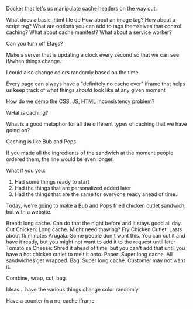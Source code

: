 Docker that let's us manipulate cache
headers on the way out.

What does a basic .html file do
How about an image tag?
How about a script tag?
What are options you can add to tags themselves that control caching?
What about cache manifest?
What about a service worker?

Can you turn off Etags?



Make a server that is updating a clock every second so that we can see if/when things change.

I could also change colors randomly based on the time.

Every page can always have a "definitely no cache ever" iframe that helps us keep track of what things _should_ look like at any given moment


How do we demo the CSS, JS, HTML inconsistency problem?




WHat _is_ caching?

What is a good metaphor for all the different types of caching that we have going on?



Caching is like Bub and Pops

If you made all the ingredients of the sandwich at the moment people ordered them, the line would be even longer.

What if you you:

1. Had some things ready to start
2. Had the things that are personalized added later
3. Had the things that are the same for everyone ready ahead of time.


Today, we're going to make a Bub and Pops fried chicken cutlet sandwich, but with a website.

Bread: long cache. Can do that the night before and it stays good all day.
Cut Chicken: Long cache. Might need thawing?
Fry Chicken Cutlet: Lasts about 15 minutes
Arugala: Some people don't want this. You can cut it and have it ready, but you might not want to add it to the request until later
Tomato sa
Cheese: Shred it ahead of time, but you can't add that until you have a hot chicken cutlet to melt it onto.
Paper: Super long cache. All sandwiches get wrapped.
Bag: Super long cache. Customer may not want it.

Combine, wrap, cut, bag.

Ideas... have the various things change color randomly.

Have a counter in a no-cache iframe
